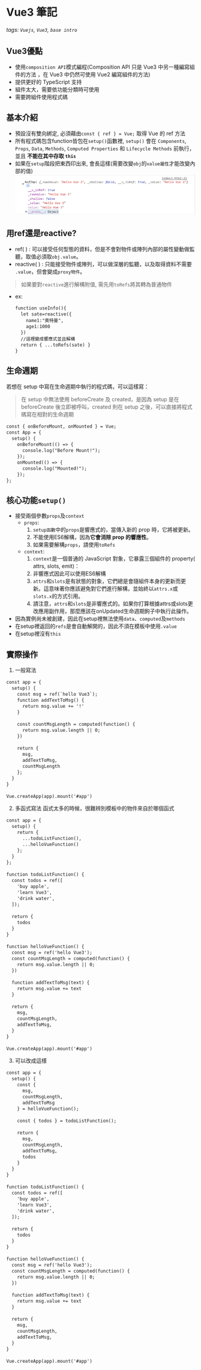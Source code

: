 # Vue3 筆記
###### tags: `Vuejs`, `Vue3`, `base intro`

## Vue3優點
 - 使用`composition API`模式編程(Composition API 只是 Vue3 中另一種編寫組件的方法 ，在 Vue3 中仍然可使用 Vue2 編寫組件的方法)
 - 提供更好的 TypeScript 支持
 - 組件太大，需要依功能分類時可使用
 - 需要跨組件使用程式碼

## 基本介紹
 - 預設沒有雙向綁定, 必須藉由`const { ref } = Vue;` 取得 Vue 的 ref 方法
 - 所有程式碼包含function皆包在`setup()`函數裡, `setup()` 會在 `Components`, `Props`, `Data`, `Methods`, `Computed Properties` 和 `Lifecycle Methods` 前執行，並且 **不能在其中存取 `this`**
 - 如果在`setup`階段把東西印出來, 會長這樣(需要改變`obj`的`value屬性`才能改變內部的值)
 ![](../../../assets/setup-console-demo.png)


## 用ref還是reactive? 
- ref( ) : 可以接受任何型態的資料，但是不會對物件或陣列內部的屬性變動做監聽，取值必須取`obj.value`。
- reactive( ) : 只能接受物件或陣列，可以做深層的監聽，以及取得資料不需要 `.value`，但會變成`proxy物件`。
 > 如果要對`reactive`進行解構附值, 需先用`toRefs`將其轉為普通物件
  - ex:
    ```javascript=
    function useInfo(){
      let sate=reactive({
        name1:"奧特曼",
        age1:1000
      })
      //這裡變成響應式並且解構
      return { ...toRefs(sate) }
    }
    ```


## 生命週期
若想在 setup 中寫在生命週期中執行的程式碼，可以這樣寫：
> 在 setup 中無法使用 beforeCreate 及 created，是因為 setup 是在 beforeCreate 後立即被呼叫，created 則在 setup 之後，可以直接將程式碼寫在相對的生命週期

```javascript=
const { onBeforeMount, onMounted } = Vue;
const App = {
  setup() {
    onBeforeMount(() => { 
      console.log("Before Mount!");
    });
    onMounted(() => {
      console.log("Mounted!");
    });
};
```

## 核心功能`setup()`
  - 接受兩個參數`props`及`context`
    - `props`: 
      1. `setup函數`中的`props`是響應式的，當傳入新的 prop 時，它將被更新。 
      2. 不能使用ES6解構，因為**它會消除 prop 的響應性**。
      3. 如果需要解構`props`，請使用`toRefs`
    - `context`: 
      1. `context`是一個普通的 JavaScript 對象，它暴露三個組件的 property( attrs, slots, emit)：
      2. 非響應式因此可以使用ES6解構
      3. `attrs`和`slots`是有狀態的對象，它們總是會隨組件本身的更新而更新。這意味著你應該避免對它們進行解構，並始終以`attrs.x`或`slots.x`的方式引用。
      4. 請注意，`attrs`和`slots`是非響應式的。如果你打算根據attrs或slots更改應用副作用，那麼應該在onUpdated生命週期鉤子中執行此操作。
  - 因為實例尚未被創建，因此在setup裡無法使用`data`、`computed`及`methods`
  - 在setup裡返回的`refs`是會自動解開的，因此不須在模板中使用`.value`
  - 在setup裡沒有`this`

## 實際操作

1. 一般寫法

```javascript=
const app = {
  setup() {
    const msg = ref(`hello Vue3`);
    function addTextToMsg() {
      return msg.value += '!'
    }
    
    const countMsgLength = computed(function() {
      return msg.value.length || 0; 
    })
    
    return {
      msg,
      addTextToMsg,
      countMsgLength
    };
  }
}

Vue.createApp(app).mount('#app')
```

2. 多函式寫法 函式太多的時候，很難辨別模板中的物件來自於哪個函式

```javascript=
const app = {
  setup() {
    return {
      ...todoListFunction(),
      ...helloVueFunction()
    };
  }
};

function todoListFunction() {
  const todos = ref([
    'buy apple',
    'learn Vue3',
    'drink water',
  ]);
  
  return {
    todos
  }
}

function helloVueFunction() {
  const msg = ref('hello Vue3');
  const countMsgLength = computed(function() {
    return msg.value.length || 0;
  })
  
  function addTextToMsg(text) {
    return msg.value += text
  }
  
  return {
    msg,
    countMsgLength,
    addTextToMsg,
  }
}

Vue.createApp(app).mount('#app')
```

3. 可以改成這樣

```javascript=
const app = {
  setup() {
    const {
      msg,
      countMsgLength,
      addTextToMsg
    } = helloVueFunction();
    
    const { todos } = todoListFunction();
    
    return {
      msg,
      countMsgLength,
      addTextToMsg,
      todos
    }
  }
}

function todoListFunction() {
  const todos = ref([
    'buy apple',
    'learn Vue3',
    'drink water',
  ]);
  
  return {
    todos
  }
}

function helloVueFunction() {
  const msg = ref('hello Vue3');
  const countMsgLength = computed(function() {
    return msg.value.length || 0;
  })
  
  function addTextToMsg(text) {
    return msg.value += text
  }
  
  return {
    msg,
    countMsgLength,
    addTextToMsg,
  }
}

Vue.createApp(app).mount('#app')
```
